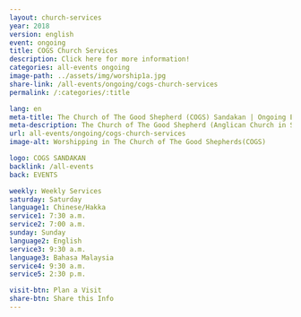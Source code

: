 ```yaml
---
layout: church-services
year: 2018
version: english
event: ongoing
title: COGS Church Services
description: Click here for more information!
categories: all-events ongoing
image-path: ../assets/img/worship1a.jpg
share-link: /all-events/ongoing/cogs-church-services
permalink: /:categories/:title

lang: en
meta-title: The Church of The Good Shepherd (COGS) Sandakan | Ongoing Event - Church Services, Time and Venue
meta-description: The Church of The Good Shepherd (Anglican Church in Sandakan) | Ongoing Event - Come and join our weekly services based on our time and languages
url: all-events/ongoing/cogs-church-services
image-alt: Worshipping in The Church of The Good Shepherds(COGS)

logo: COGS SANDAKAN
backlink: /all-events
back: EVENTS

weekly: Weekly Services
saturday: Saturday
language1: Chinese/Hakka
service1: 7:30 a.m.
service2: 7:00 a.m.
sunday: Sunday
language2: English
service3: 9:30 a.m.
language3: Bahasa Malaysia
service4: 9:30 a.m.
service5: 2:30 p.m.

visit-btn: Plan a Visit
share-btn: Share this Info
---
```


